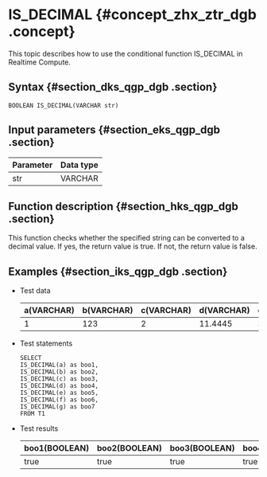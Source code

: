 # IS\_DECIMAL {#concept_zhx_ztr_dgb .concept}

This topic describes how to use the conditional function IS\_DECIMAL in Realtime Compute.

## Syntax {#section_dks_qgp_dgb .section}

```
BOOLEAN IS_DECIMAL(VARCHAR str)
```

## Input parameters {#section_eks_qgp_dgb .section}

|Parameter|Data type|
|---------|---------|
|str|VARCHAR|

## Function description {#section_hks_qgp_dgb .section}

This function checks whether the specified string can be converted to a decimal value. If yes, the return value is true. If not, the return value is false.

## Examples {#section_iks_qgp_dgb .section}

-   Test data

    |a\(VARCHAR\)|b\(VARCHAR\)|c\(VARCHAR\)|d\(VARCHAR\)|e\(VARCHAR\)|f\(VARCHAR\)|g\(VARCHAR\)|
    |------------|------------|------------|------------|------------|------------|------------|
    |1|123|2|11.4445|3|asd|null|

-   Test statements

    ```language-sql
    SELECT 
    IS_DECIMAL(a) as boo1,
    IS_DECIMAL(b) as boo2,
    IS_DECIMAL(c) as boo3,
    IS_DECIMAL(d) as boo4,
    IS_DECIMAL(e) as boo5,
    IS_DECIMAL(f) as boo6,
    IS_DECIMAL(g) as boo7
    FROM T1
    ```

-   Test results

    |boo1\(BOOLEAN\)|boo2\(BOOLEAN\)|boo3\(BOOLEAN\)|boo4\(BOOLEAN\)|boo5\(BOOLEAN\)|boo6\(BOOLEAN\)|boo7\(BOOLEAN\)|
    |---------------|---------------|---------------|---------------|---------------|---------------|---------------|
    |true|true|true|true|true|false|false|


